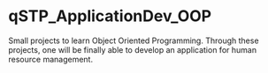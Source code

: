 # qSTP_ApplicationDev_OOP
Small projects to learn Object Oriented Programming. Through these projects, one will be finally able to develop an application for human resource management.
